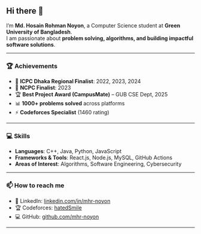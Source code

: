 ## Hi there 👋

I’m **Md. Hosain Rohman Noyon**, a Computer Science student at **Green University of Bangladesh**.  
I am passionate about **problem solving, algorithms, and building impactful software solutions**.  

---

### 🏆 Achievements
- 🎯 **ICPC Dhaka Regional Finalist**: 2022, 2023, 2024  
- 🏅 **NCPC Finalist**: 2023  
- 🏆 **Best Project Award (CampusMate)** – GUB CSE Dept, 2025  
- 📊 **1000+ problems solved** across platforms  
- ⚡ **Codeforces Specialist** (1460 rating)  

---

### 💻 Skills
- **Languages**: C++, Java, Python, JavaScript  
- **Frameworks & Tools**: React.js, Node.js, MySQL, GitHub Actions  
- **Areas of Interest**: Algorithms, Software Engineering, Cybersecurity  

---

### 📫 How to reach me
- 💼 LinkedIn: [linkedin.com/in/mhr-noyon](https://www.linkedin.com/in/mhr-noyon/)  
- 🏆 Codeforces: [hatedSmile](https://codeforces.com/profile/hatedSmile)  
- 💻 GitHub: [github.com/mhr-noyon](https://github.com/mhr-noyon)  

---
